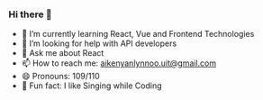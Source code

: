### Hi there 👋

<!--
**AikeNyanLynnOo/AikeNyanLynnOo** is a ✨ _special_ ✨ repository because its `README.md` (this file) appears on your GitHub profile.
Here are some ideas to get you started:
-->
<!--
- 🔭 I’m currently working on ...
- 👯 I’m looking to collaborate on ...
-->

- 🌱 I’m currently learning React, Vue and Frontend Technologies
- 🤔 I’m looking for help with API developers
- 💬 Ask me about React
- 📫 How to reach me: aikenyanlynnoo.uit@gmail.com
- 😄 Pronouns: 109/110
- :microphone: Fun fact: I like Singing while Coding

